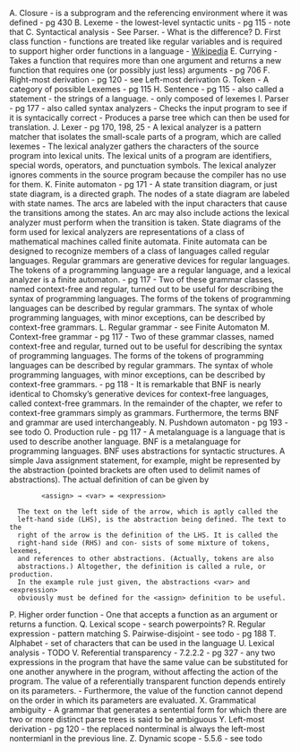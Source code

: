 A. Closure
    - is a subprogram and the referencing environment where it was defined 
    - pg 430
B. Lexeme
    - the lowest-level syntactic units
    - pg 115
    - note that 
C. Syntactical analysis
    - See Parser.
    - What is the difference?
D. First class function
    - functions are treated like regular variables and is required to support
      higher order functions in a language
    - <a href="http://en.wikipedia.org/wiki/First-class_function">Wikipedia</a>
E. Currying
    - Takes a function that requires more than one argument and returns a new
      function that requires one (or possibly just less) arguments
    - pg 706
F. Right-most derivation
    - pg 120
    - see Left-most derivation
G. Token
    - A category of possible Lexemes
    - pg 115
H. Sentence
    - pg 115
    - also called a statement
    - the strings of a language.
    - only composed of lexemes
I. Parser
    - pg 177
    - also called syntax analyzers
    - Checks the input program to see if it is syntacically correct
    - Produces a parse tree which can then be used for translation.
J. Lexer
    - pg 170, 198, 25
    - A lexical analyzer is a pattern matcher that isolates the small-scale
      parts of a program, which are called lexemes
    - The lexical analyzer gathers the characters of the source program into
      lexical units. The lexical units of a program are identifiers, special
      words, operators, and punctuation symbols. The lexical analyzer ignores
      comments in the source program because the compiler has no use for them.
K. Finite automaton
    - pg 171
    - A state transition diagram, or just state diagram, is a directed graph.
      The nodes of a state diagram are labeled with state names. The arcs are
      labeled with the input characters that cause the transitions among the
      states. An arc may also include actions the lexical analyzer must perform
      when the transition is taken. State diagrams of the form used for lexical
      analyzers are representations of a class of mathematical machines called
      finite automata. Finite automata can be designed to recognize members of a
      class of languages called regular languages. Regular grammars are
      generative devices for regular languages. The tokens of a programming
      language are a regular language, and a lexical analyzer is a finite
      automaton.
    - pg 117
    - Two of these grammar classes, named context-free and regular, turned out
      to be useful for describing the syntax of programming languages. The forms
      of the tokens of programming languages can be described by regular
      grammars. The syntax of whole programming languages, with minor
      exceptions, can be described by context-free grammars.
L. Regular grammar
    - see Finite Automaton
M. Context-free grammar
    - pg 117
    - Two of these grammar classes, named context-free and regular, turned out
      to be useful for describing the syntax of programming languages. The forms
      of the tokens of programming languages can be described by regular
      grammars. The syntax of whole programming languages, with minor
      exceptions, can be described by context-free grammars.
    - pg 118
    - It is remarkable that BNF is nearly identical to Chomsky’s generative
      devices for context-free languages, called context-free grammars. In the
      remainder of the chapter, we refer to context-free grammars simply as
      grammars. Furthermore, the terms BNF and grammar are used
      interchangeably.
N. Pushdown automaton
    - pg 193
    - see todo
O. Production rule
    - pg 117
    - A metalanguage is a language that is used to describe another language.
      BNF is a metalanguage for programming languages. BNF uses abstractions for
      syntactic structures. A simple Java assignment statement, for example,
      might be represented by the abstraction <assign> (pointed brackets are
      often used to delimit names of abstractions). The actual definition of
      <assign> can be given by 

            <assign> → <var> = <expression>

      The text on the left side of the arrow, which is aptly called the
      left-hand side (LHS), is the abstraction being defined. The text to the
      right of the arrow is the definition of the LHS. It is called the
      right-hand side (RHS) and con- sists of some mixture of tokens, lexemes,
      and references to other abstractions. (Actually, tokens are also
      abstractions.) Altogether, the definition is called a rule, or production.
      In the example rule just given, the abstractions <var> and <expression>
      obviously must be defined for the <assign> definition to be useful.
P. Higher order function
    - One that accepts a function as an argument or returns a function.
Q. Lexical scope
    - search powerpoints?
R. Regular expression
    - pattern matching
S. Pairwise-disjoint
    - see todo
    - pg 188
T. Alphabet
    - set of characters that can be used in the language
U. Lexical analysis
    - TODO
V. Referential transparency
    - 7.2.2.2
    - pg 327
    - any two expressions in the program that have the same value can be
      substituted for one another anywhere in the program, without affecting the
      action of the program. The value of a referentially transparent function
      depends entirely on its parameters.
    - Furthermore, the value of the function cannot depend on the order in which
      its parameters are evaluated.
X. Grammatical ambiguity
    - A grammar that generates a sentential form for which there are two or more
      distinct parse trees is said to be ambiguous
Y. Left-most derivation
    - pg 120
    - the replaced nonterminal is always the left-most nontermianl in the
      previous line.
Z. Dynamic scope
    - 5.5.6
    - see todo
